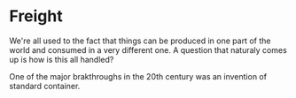 # Freight

We're all used to the fact that things can be produced in one part of the world
and consumed in a very different one. A question that naturaly comes up is how
is this all handled?

One of the major brakthroughs in the 20th century was an invention of standard
container.
